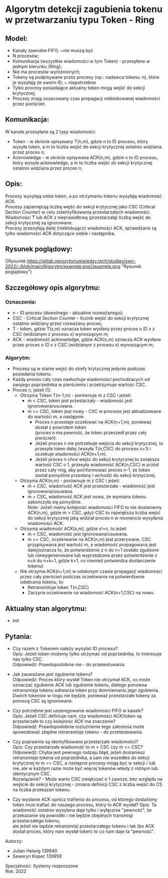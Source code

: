 # Algorytm detekcji zagubienia tokenu w przetwarzaniu typu Token - Ring 

## Model:
- Kanały zawodne FIFO; ~nie muszą być
- N procesów;
- Komunikacja (wszystkie wiadomości w tym Token) - przesyłane w jednym kierunku (Ring);
- Nie ma procesów wyróżnionych;
- Tokeny są podpisywane przez procesy (np.: nadawca tokenu: n), które je wysyłają ze swoim ID; ~ niepotrzebne
- Tylko procesy posiadające aktualny token mogą wejść do sekcji krytycznej;
- Procesy znają oszacowany czas propagacji nieblokowanej wiadomości przez pierścień. 

## Komunikacja:
W kanale przesyłane są 2 typy wiadomości:
- Token - w skrócie opisywany T(n,m), gdzie n to ID procesu, który wysyła token, a m to liczba wejść do sekcji krytycznej ostatnio widziana przez proces n;
- Acknowledge - w skrócie opisywana ACK(n,m), gdzie n to ID procesu, który wysyła acknowledge, a m to liczba wejść do sekcji krytycznej ostatnio widziana przez proces n;

## Opis:
Procesy wysyłają sobie token, a po otrzymaniu tokenu wysyłają wiadomość ACK.  
Procesy zapamiętują liczbę wejść do sekcji krytycznej jako CSC (Critical Section Counter) w celu zidentyfikowania przestarzałych wiadomości.  
Wiadomości T lub ACK z nieprawidłową (przestarzałą) liczbą wejść do sekcji krytycznej są ignorowane.  
Procesy przesyłają dalej (nieblokująco) wiadomości ACK, sprawdzane są tylko wiadomości ACK dotyczące siebie i następnika.  

## Rysunek poglądowy:
![Rysunek https://gitlab.repozytoriumwiedzy.tech/studies/swn-2022/-/blob/main/Algorytm/example.png](example.png "Rysunek poglądowy")

## Szczegółowy opis algorytmu:
### Oznaczenia:
- n - ID procesu (dowolnego - aktualnie rozważanego);
- CSC - Critical Section Counter - licznik wejść do sekcji krytycznej ostatnio widziany przez rozważany proces;
- T - token, gdzie T(x,m) oznacza token wysłany przez proces o ID x z CSC (widzianym z procesu x) wynoszącym m;
- ACK - wiadomość acknowledge, gdzie ACK(x,m) oznacza ACK wysłane przez proces o ID x z CSC (widzianym z procesu x) wynoszącym m;


### Algorytm:
- Procesy są w stanie wejść do strefy krytycznej jedynie podczas posiadania tokenu.
- Każdy proces cały czas nasłuchuje wiadomości pochodzacych od swojego poprzednika w pierścieniu i przetrzymuje wartość CSC.
- Proces n, jeżeli [!]:
    - Otrzyma Token T(n-1,m) - porównuje m z CSC i jeżeli:
        - m < CSC, token jest przestarzały - wiadomość jest ignorowana/usuwana.
        - m >= CSC, token jest nowy - CSC w procesie jest aktualizowane do wartości m, a następnie:
            - Proces n przestaje oczekiwać na ACK(n+1,m), ponieważ dostał z powrotem token  
            (proces n ma pewność, że token przeszedł przez cały pierścień).
            - Jeżeli proces n nie potrzebuje wejścia do sekcji krytycznej, to przesyła token dalej (wysyła T(n,CSC) do procesu n+1) i oczekuje wiadomości ACK(n+1,m).
            - Jeżeli proces n chce wejść do sekcji krytycznej to zwiększa wartość CSC o 1, przesyła wiadomość ACK(n,CSC) w przód przez cały ring, aby poinformować proces n-1, że token został pomyślnie przesłany i wchodzi do sekcji krytycznej.   
    - Otrzyma ACK(n,m) - porównuje m z CSC i jeżeli:
        - m < CSC, wiadomość ACK jest przestarzała  - wiadomość jest ignorowana/usuwana.
        - m = CSC, wiadomość ACK jest nowa, że wymiana tokenu zakończyła się pomyślnie.  
        Note: Jeżeli mamy kolejność wiadomości FIFO to nie dostaniemy ACK(n,m), gdzie m > CSC, gdyż CSC to największa liczba wejść do sekcji krytycznej jaką widział proces n w momencie wysyłania wiadomości ACK.         
    - Otrzyma wiadomość ACK(x,m), gdzie x!=n, to jeżeli
        - m < CSC, wiadomość jest ignorowana/usuwana.
        - m >= CSC, oczekiwanie na ACK(n,m) jest przerywane, CSC przypisywana jest wartość m, a wiadomość propagowana jest dalej(oznacza to, że potwierdzenie z n do n+1 zostało zgubione lub niewygenerowane lub wyprzedzone przez potwierdzenie z n+k do n+k+1, gdzie k>1, co również potwierdza dostarczenie tokenu)
    - Nie otrzyma ACK(n+1,m) w ustalonym czasie propagacji wiadomości przez cały pierścień podczas oczekiwania na potwierdzenie odebrania tokenu, to:
        - Retransmituje token T(n,CSC)
        - Zaczyna oczekiwanie na wiadomość ACK(n+1,CSC) na nowo.
    
## Aktualny stan algorytmu:
- Init 
## Pytania:
- Czy razem z Tokenem należy wysyłać ID procesu?  
Opis: Jeżeli token możemy tylko otrzymać od poprzednika, to interesuje nas tylko CSC.  
Odpowiedź: Prawdopodobnie nie - do przetestowania.

- Jak zauważane jest zgubienie tokenu?  
Odpowiedź: Proces który wysłał Token nie otrzymał ACK, co może oznaczać zgubienie ACK lub zgubienie tokenu, dlatego ponowna retransmisja tokenu odtwarza token przy domniemaniu jego zgubienia. Dwóch tokenów w ringu nie będzie, ponieważ przestarzałe tokeny za pomocą CSC są ignorowane. 

- Czy potrzebne jest uszeregowanie wiadomości FIFO w kanale?  
Opis: Jeżeli CSC definiuje nam, czy wiadomości ACK/token są przestarzałe to czy kolejność ACK ma znaczenie?  
Odpowiedź: Prawdopodobnie rozluźnienie tego założenia może spowodować zbędne retransmisje tokenu - do przetestowania.

- Czy poprawnie są identyfikowane przestarzałe wiadomości?  
Opis: Czy przestarzała wiadomość to m < CSC czy m <= CSC?  
Odpowiedź: Chyba jest pewnego rodzaju błąd, jeżeli dostaniesz retransmisje tokena od poprzednika, a sam nie wszedłeś do sekcji krytycznej to m == CSC, a następne procesy mogą być w sekcji / lub nie, ale w każdym razie może być więcej tokenów wtedy z różnym lub identycznym CSC.  
Rozwiązanie? - Może warto CSC zwiększać o 1 zawsze, bez względu na wejście do sekcji krytycznej - zmiana definicji CSC z liczba wejść do CS na liczba przekazań tokenu.

- Czy wysłanie ACK oprócz trafienia do procesu, od którego dostaliśmy token musi trafiać do naszego procesu, który to ACK wysłał?
Opis: Ta wiadomość ostatnio wysyłana daje tylko i wyłącznie "pewność", że przekazanie się powiodło i nie będzie zbędnych transmisji przestarzałego tokenu,  
ale jeżeli nie będzie retransmisji przestarzałego tokenu i tak (bo ACK dostał proces, który nam wysłał token) to co nam daje ta "pewność".


Autorzy:
- Julian Helwig 139940
- Seweryn Kopeć 139959

Specjalność: Systemy rozproszone  
Rok: 2022
